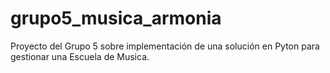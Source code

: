 # grupo5_musica_armonia
Proyecto del Grupo 5 sobre implementación de una solución en Pyton para gestionar una Escuela de Musica. 

